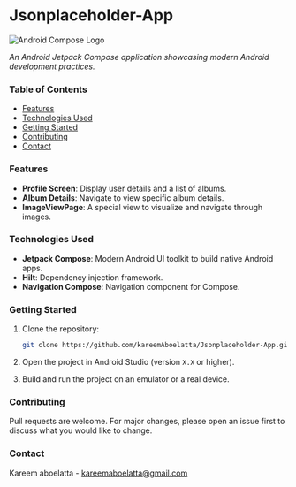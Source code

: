 # Jsonplaceholder-App

![Android Compose Logo](https://path_to_your_project_logo_or_an_image.png) 

_An Android Jetpack Compose application showcasing modern Android development practices._

### Table of Contents

- [Features](#features)
- [Technologies Used](#technologies-used)
- [Getting Started](#getting-started)
- [Contributing](#contributing)
- [Contact](#contact)

### Features

- **Profile Screen**: Display user details and a list of albums.
- **Album Details**: Navigate to view specific album details.
- **ImageViewPage**: A special view to visualize and navigate through images.

### Technologies Used

- **Jetpack Compose**: Modern Android UI toolkit to build native Android apps.
- **Hilt**: Dependency injection framework.
- **Navigation Compose**: Navigation component for Compose.


### Getting Started

1. Clone the repository:
    ```bash
    git clone https://github.com/kareemAboelatta/Jsonplaceholder-App.git
    ```

2. Open the project in Android Studio (version `X.X` or higher).

3. Build and run the project on an emulator or a real device.

### Contributing

Pull requests are welcome. For major changes, please open an issue first to discuss what you would like to change.


### Contact

Kareem aboelatta  - kareemaboelatta@gmail.com
